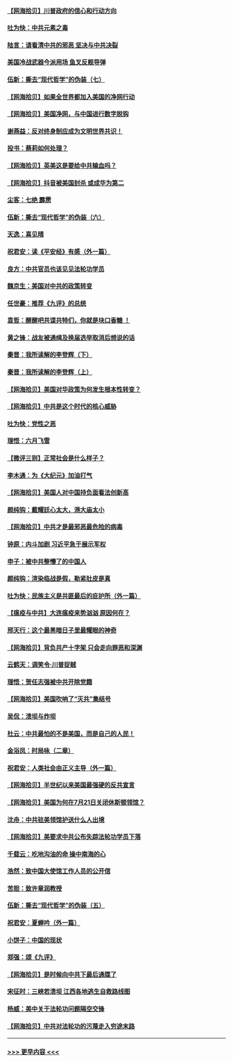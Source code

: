 #### [【网海拾贝】川普政府的信心和行动方向](../pages/nsc993/n12316673.md?t=08091051) 
#### [吐为快：中共元素之毒](../pages/nsc993/n12316547.md?t=08091051) 
#### [陆言：请看清中共的邪恶 坚决与中共决裂](../pages/nsc993/n12315784.md?t=08091051) 
#### [美国冷战武器今派用场 鱼叉反舰导弹](../pages/nsc993/n12316258.md?t=08091051) 
#### [伍新：撕去“现代哲学”的伪装（七）](../pages/nsc993/n12315846.md?t=08091051) 
#### [【网海拾贝】如果全世界都加入美国的净网行动](../pages/nsc993/n12315588.md?t=08091051) 
#### [【网海拾贝】美国净网，与中国进行数字脱钩](../pages/nsc993/n12312813.md?t=08091051) 
#### [谢燕益：反对终身制应成为文明世界共识！](../pages/nsc993/n12310465.md?t=08091051) 
#### [投书：蔡莉如何处理？](../pages/nsc993/n12310224.md?t=08091051) 
#### [【网海拾贝】英美这是要给中共输血吗？](../pages/nsc993/n12307646.md?t=08091051) 
#### [【网海拾贝】抖音被美国封杀 或成华为第二](../pages/nsc993/n12305277.md?t=08091051) 
#### [尘客：七绝 霹雳](../pages/nsc993/n12304053.md?t=08091051) 
#### [伍新：撕去“现代哲学”的伪装（六）](../pages/nsc993/n12303243.md?t=08091051) 
#### [天逸：喜见晴](../pages/nsc993/n12303226.md?t=08091051) 
#### [祝君安：读《平安经》有感（外一篇）](../pages/nsc993/n12303170.md?t=08091051) 
#### [良方：中共官员也该见见法轮功学员](../pages/nsc993/n12302985.md?t=08091051) 
#### [魏京生：美国对中共的政策转变](../pages/nsc993/n12302929.md?t=08091051) 
#### [任世豪：推荐《九评》的总统](../pages/nsc993/n12302838.md?t=08091051) 
#### [袁哲：醒醒吧共谍共特们，你就是块口香糖 ！](../pages/nsc993/n12302678.md?t=08091051) 
#### [黄之锋：战友被通缉及换届选举取消后想说的话](../pages/nsc993/n12302681.md?t=08091051) 
#### [秦晋：我所读解的李登辉（下）](../pages/nsc993/n12302171.md?t=08091051) 
#### [秦晋：我所读解的李登辉（上）](../pages/nsc993/n12301979.md?t=08091051) 
#### [【网海拾贝】美国对华政策为何发生根本性转变？](../pages/nsc993/n12302091.md?t=08091051) 
#### [【网海拾贝】中共是这个时代的核心威胁](../pages/nsc993/n12300541.md?t=08091051) 
#### [吐为快：党性之恶](../pages/nsc993/n12300263.md?t=08091051) 
#### [理悟：六月飞雪](../pages/nsc993/n12300243.md?t=08091051) 
#### [【微评三则】正常社会是什么样子？](../pages/nsc993/n12300228.md?t=08091051) 
#### [李木通：为《大纪元》加油打气](../pages/nsc993/n12280363.md?t=08091051) 
#### [【网海拾贝】美国人对中国持负面看法创新高](../pages/nsc993/n12298720.md?t=08091051) 
#### [颜纯钩：戴耀廷心太大，港大庙太小](../pages/nsc993/n12297682.md?t=08091051) 
#### [【网海拾贝】中共才是最邪恶最危险的病毒](../pages/nsc993/n12296470.md?t=08091051) 
#### [钟原：内斗加剧 习近平急于展示军权](../pages/nsc993/n12292544.md?t=08091051) 
#### [申子：被中共整懵了的中国人](../pages/nsc993/n12291389.md?t=08091051) 
#### [颜纯钩：渲染临战是假，勒紧肚皮是真](../pages/nsc993/n12290945.md?t=08091051) 
#### [吐为快：民族主义是共匪最后的庇护所（外一篇）](../pages/nsc993/n12290887.md?t=08091051) 
#### [【瘟疫与中共】大连瘟疫来势汹汹 原因何在？](../pages/nsc993/n12287474.md?t=08091051) 
#### [邢天行：这个最黑暗日子里最耀眼的神奇](../pages/nsc993/n12289882.md?t=08091051) 
#### [【网海拾贝】背负共产十字架 只会走向罪恶和深渊](../pages/nsc993/n12288290.md?t=08091051) 
#### [云鹤天：调笑令·川普捉贼](../pages/nsc993/n12285672.md?t=08091051) 
#### [理悟：贺任志强被中共开除党籍](../pages/nsc993/n12285597.md?t=08091051) 
#### [【网海拾贝】美国吹响了“灭共”集结号](../pages/nsc993/n12284522.md?t=08091051) 
#### [吴侃：溃坝与炸坝](../pages/nsc993/n12283593.md?t=08091051) 
#### [杜云：中共最怕的不是美国，而是自己的人民！](../pages/nsc993/n12282935.md?t=08091051) 
#### [金浴凤：时局咏（二章）](../pages/nsc993/n12282923.md?t=08091051) 
#### [祝君安：人类社会由正义主导（外一篇）](../pages/nsc993/n12282809.md?t=08091051) 
#### [【网海拾贝】半世纪以来美国最强硬的反共宣言](../pages/nsc993/n12282656.md?t=08091051) 
#### [【网海拾贝】美国为何在7月21日关闭休斯顿领馆？](../pages/nsc993/n12279731.md?t=08091051) 
#### [沈舟：中共驻美领馆护送什么人出境](../pages/nsc993/n12278949.md?t=08091051) 
#### [【网海拾贝】美要求中共公布失踪法轮功学员下落](../pages/nsc993/n12277656.md?t=08091051) 
#### [千载云：吃地沟油的命 操中南海的心](../pages/nsc993/n12277533.md?t=08091051) 
#### [浩然：致中国大使馆工作人员的公开信](../pages/nsc993/n12277436.md?t=08091051) 
#### [苦胆：致许章润教授](../pages/nsc993/n12274876.md?t=08091051) 
#### [伍新：撕去“现代哲学”的伪装（五）](../pages/nsc993/n12274833.md?t=08091051) 
#### [祝君安：夏蝉吟（外一篇）](../pages/nsc993/n12274794.md?t=08091051) 
#### [小饼子：中国的现状](../pages/nsc993/n12274774.md?t=08091051) 
#### [郑强：颂《九评》](../pages/nsc993/n12274570.md?t=08091051) 
#### [【网海拾贝】是时候向中共下最后通牒了](../pages/nsc993/n12274156.md?t=08091051) 
#### [宋征时：三峡若溃坝 江西各地逃生自救路线图](../pages/nsc993/n12274031.md?t=08091051) 
#### [杨威：美中关于法轮功问题隔空交锋](../pages/nsc993/n12273317.md?t=08091051) 
#### [【网海拾贝】中共对法轮功的污蔑走入穷途末路](../pages/nsc993/n12272307.md?t=08091051) 

----
#### [ >>> 更早内容 <<< ](../indexes/nsc993-earlier.md)

